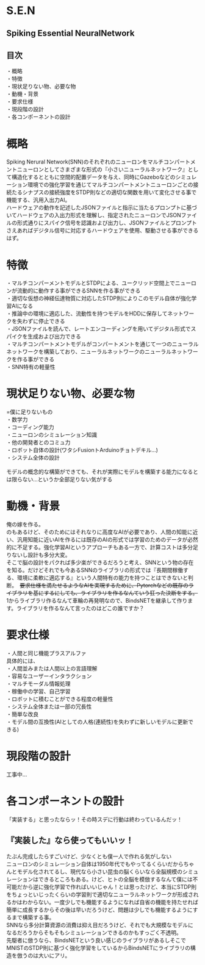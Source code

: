 # S.E.N
## Spiking Essential NeuralNetwork

## 目次

・概略<br>
・特徴<br>
・現状足りない物、必要な物<br>
・動機・背景<br>
・要求仕様<br>
・現段階の設計<br>
・各コンポーネントの設計

# 概略
Spiking Nerural Network(SNN)のそれぞれのニューロンをマルチコンパートメントニューロンとしてさまざまな形式の『小さいニューラルネットワーク』として構造化するとともに空間的配置データを与え、同時にGazeboなどのシミュレーション環境での強化学習を通じてマルチコンパートメントニューロンごとの接続たるシナプスの接続強度をSTDP則などの適切な関数を用いて変化させる事で機能する、汎用入出力AI。<br>
ハードウェアの動作を記述したJSONファイルと指示に当たるプロンプトに基づいてハードウェアの入出力形式を理解し、指定されたニューロンでJSONファイルの形式通りにスパイク信号を認識および出力し、JSONファイルとプロンプトさえあればデジタル信号に対応するハードウェアを使用、駆動させる事ができるはず。

# 特徴
・マルチコンパーメントモデルとSTDPによる、ユークリッド空間上でニューロンが流動的に動作する事ができるSNNを作る事ができる<br>
・適切な仮想の神経伝達物質に対応したSTDP則によりこのモデル自体が強化学習AIになる<br>
・推論中の環境に適応した、流動性を持つモデルをHDDに保存してネットワークを失わずに停止できる<br>
・JSONファイルを読んで、レートエンコーディングを用いてデジタル形式でスパイクを生成および出力できる<br>
・マルチコンパートメントモデルがコンパートメントを通じて一つのニューラルネットワークを構築しており、ニューラルネットワークのニューラルネットワークを作る事ができる<br>
・SNN特有の軽量性

# 現状足りない物、必要な物
=僕に足りないもの<br>
・数学力<br>
・コーディング能力<br>
・ニューロンのシミュレーション知識<br>
・他の開発者とのコミュ力<br>
・ロボット自体の設計(ワタシFusionトArduinoチョトデキル...)<br>
・システム全体の設計<br>
<br>
モデルの概念的な構築ができても、それが実際にモデルを構築する能力になるとは限らない...というか全部足りない気がする

# 動機・背景
俺の嫁を作る。<br>
のもあるけど、そのためにはそれなりに高度なAIが必要であり、人間の知能に近い、汎用知能に近いAIを作るには既存のAIの形式では学習のためのデータが必然的に不足する。強化学習AIというアプローチもある一方で、計算コストは多分足りないし設計も多分大変。<br>
そこで脳の設計をパクれば多少楽ができるだろうと考え、SNNという物の存在を知る。だけどそれでも今あるSNNのライブラリの形式では『長期間稼働する、環境に柔軟に適応する』という人間特有の能力を持つことはできないと判断。　~~要求仕様を満たせるようなAIを実現するために、Pytorchなどの既存のライブラリを基にするにしても、ライブラリを作るなんていう狂った決断をする。~~ <br>
1からライブラリ作るなんて車輪の再発明なので、BindsNETを継承して作ります。ライブラリを作るなんて言ったのはどこの誰ですか？

# 要求仕様
・人間と同じ機能プラスアルファ<br>
  具体的には、<br>
  ・人間並みまたは人間以上の言語理解<br>
  ・容易なユーザーインタラクション<br>
  ・マルチモーダル情報処理<br>
  ・稼働中の学習、自己学習<br>
  ・ロボットに積むことができる程度の軽量性<br>
  ・システム全体または一部の冗長性<br>
  ・簡単な改良<br>
  ・モデル間の互換性(AIとしての人格(連続性)を失わずに新しいモデルに更新できる)
# 現段階の設計
工事中...
# 各コンポーネントの設計
「実装する」と思ったならッ！その時スデに行動は終わっているんだッ！<br>
## 『実装した』なら使ってもいいッ！


たぶん完成したらすごいけど、少なくとも僕一人で作れる気がしない<br>
ニューロンのシミュレーション自体は1950年代でもやってるくらいだからちゃんとモデル化されてるし、現代なら小さい昆虫の脳くらいなら全脳規模のシミュレーションはできるところもある。けど、ヒトの全脳を模倣するなんて僕には不可能だから逆に強化学習で作ればいいじゃん！とは思ったけど、本当にSTDP則をちょっといじったくらいの学習則で適切なニューラルネットワークが形成されるかはわからない。一度少しでも機能するようになれば自省の機能を持たせれば簡単に成長するからその後は早いだろうけど、問題は少しでも機能するようにするまで構築する事。<br>
SNNなら多分計算資源の消費は抑え目だろうけど、それでも大規模なモデルになるだろうからそもそもシミュレーションできるのかもすっごく不透明。<br>
先駆者に倣うなら、BindsNETという良い感じのライブラリがあるしそこでMNISTのSTDP則に基づく強化学習をしているからBindsNETにライブラリの構造を倣うのは大いにアリ。
